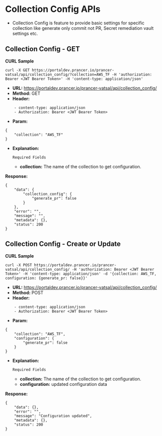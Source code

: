**Collection Config APIs**
===

- Collection Config is feature to provide basic settings for specific collection like generate only commit not PR, Secret remediation vault settings etc.

**Collection Config - GET**
---

**CURL Sample**
```
curl -X GET https://portaldev.prancer.io/prancer-vatsal/api/collection_config/?collection=AWS_TF -H 'authorization: Bearer <JWT Bearer Token>' -H 'content-type: application/json'
```

- **URL:** https://portaldev.prancer.io/prancer-vatsal/api/collection_config/
- **Method:** GET
- **Header:**
```
    - content-type: application/json
    - Authorization: Bearer <JWT Bearer Token>
```
- **Param:**
```
{
	"collection": "AWS_TF"
}
```
- **Explanation:**

    `Required Fields`

    - **collection:** The name of the collection to get configuration.

 
**Response:**
```
{
    "data": {
        "collection_config": {
            "generate_pr": false
        }
    },
    "error": "",
    "message": "",
    "metadata": {},
    "status": 200
}
```

**Collection Config - Create or Update**
---

**CURL Sample**
```
curl -X POST https://portaldev.prancer.io/prancer-vatsal/api/collection_config/ -H 'authorization: Bearer <JWT Bearer Token>' -H 'content-type: application/json' -d '{collection: AWS_TF, configuration: {generate_pr: false}}'
```

- **URL:** https://portaldev.prancer.io/prancer-vatsal/api/collection_config/
- **Method:** POST
- **Header:**
```
    - content-type: application/json
    - Authorization: Bearer <JWT Bearer Token>
```
- **Param:**
```
{
	"collection": "AWS_TF",
    "configuration": {
        "generate_pr": false
    }
}
```
- **Explanation:**

    `Required Fields`

    - **collection:** The name of the collection to get configuration.
    - **configuration:** updated configuration data

 
**Response:**
```
{
    "data": {},
    "error": "",
    "message": "Configuration updated",
    "metadata": {},
    "status": 200
}
```
